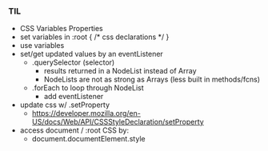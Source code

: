 ### TIL
- CSS Variables Properties
- set variables in :root { /* css declarations */ } 
- use variables
- set/get updated values by an eventListener
    - .querySelector (selector)
        - results returned in a NodeList instead of Array
        - NodeLists are not as strong as Arrays (less built in methods/fcns)
    - .forEach to loop through NodeList
        - add eventListener 
- update css w/ .setProperty
    - https://developer.mozilla.org/en-US/docs/Web/API/CSSStyleDeclaration/setProperty
- access document / :root CSS by:
    - document.documentElement.style